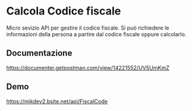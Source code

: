# Calcola Codice fiscale
Micro sevizio API per gestire il codice fiscale. 
Si può richiedere le informazioni della persona a partire dal codice fiscale oppure calcolarlo.

## Documentazione
https://documenter.getpostman.com/view/14221552/UV5UmKmZ

## Demo
https://mikdev2.bsite.net/api/FiscalCode
